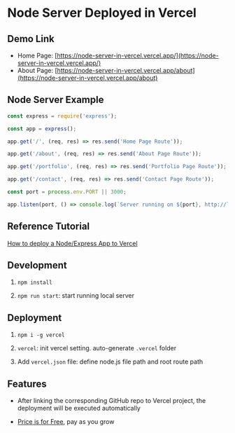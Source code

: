 # Node Server Deployed in Vercel

## Demo Link

- Home Page: [https://node-server-in-vercel.vercel.app/](https://node-server-in-vercel.vercel.app/)
- About Page: [https://node-server-in-vercel.vercel.app/about](https://node-server-in-vercel.vercel.app/about)

## Node Server Example

```js
const express = require('express');

const app = express();

app.get('/', (req, res) => res.send('Home Page Route'));

app.get('/about', (req, res) => res.send('About Page Route'));

app.get('/portfolio', (req, res) => res.send('Portfolio Page Route'));

app.get('/contact', (req, res) => res.send('Contact Page Route'));

const port = process.env.PORT || 3000;

app.listen(port, () => console.log(`Server running on ${port}, http://localhost:${port}`));
```

## Reference Tutorial

[How to deploy a Node/Express App to Vercel](https://dev.to/andrewbaisden/how-to-deploy-a-node-express-app-to-vercel-2aa)

## Development

1. `npm install`

2. `npm run start`: start running local server

## Deployment

1. `npm i -g vercel`

2. `vercel`: init vercel setting. auto-generate `.vercel` folder

3. Add `vercel.json` file: define node.js file path and root route path

## Features

- After linking the corresponding GitHub repo to Vercel project, the deployment will be executed automatically

- [Price is for Free](https://vercel.com/pricing), pay as you grow
